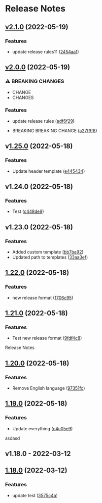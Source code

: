 # Release Notes

## [v2.1.0]() (2022-05-19)


### Features

* update release rules11 ([2454aa1](https://github.com/jobverplanke/actions-test/commit/2454aa1066dfbd87a078b9f2ade7a9a3d9096e65))

## [v2.0.0]() (2022-05-19)


### ⚠ BREAKING CHANGES

* CHANGE
* CHANGES

### Features

* update release rules ([adf6f29](https://github.com/jobverplanke/actions-test/commit/adf6f29ba501cfd5d4a0c7dacef6607a348c4240))


* BREAKING BREAKING CHANGE ([a27f9f8](https://github.com/jobverplanke/actions-test/commit/a27f9f84ff89c8dcb9080fc313a8811545017bbb))

## v[1.25.0]() (2022-05-18)


### Features

* Update header template ([e445434](https://github.com/jobverplanke/actions-test/commit/e445434c745e3bfb9d87318008784cf6fc7c0920))

## v1.24.0 (2022-05-18)

### Features

* Test ([c448de9](https://github.com/jobverplanke/actions-test/commit/c448de9d76b3762dc3f81cbd17664e1bc6d87c77))

## v1.23.0 (2022-05-18)

### Features

* Added custom template ([bb7ba92](https://github.com/jobverplanke/actions-test/commit/bb7ba92d8166a1e994f8504348ae8ab6f44bc469))
* Updated path to templates ([33aa3ef](https://github.com/jobverplanke/actions-test/commit/33aa3ef5e68a0b1e4f293aed7294da1f972b3f65))

## [1.22.0](https://github.com/jobverplanke/actions-test/compare/v1.21.0...v1.22.0) (2022-05-18)


### Features

* new release format ([1706c95](https://github.com/jobverplanke/actions-test/commit/1706c954e1b2a011e53b6c8e14b69c50ab8835be))

## [1.21.0](https://github.com/jobverplanke/actions-test/compare/v1.20.0...v1.21.0) (2022-05-18)


### Features

* Test new release format ([9fdf4c8](https://github.com/jobverplanke/actions-test/commit/9fdf4c88f0d24cfe78a06120e2ac02cebf67aa96))

Release Notes

## [1.20.0](https://github.com/jobverplanke/actions-test/compare/v1.19.0...v1.20.0) (2022-05-18)


### Features

* Remove English language ([97351fc](https://github.com/jobverplanke/actions-test/commit/97351fce0f850e78ac421054a41102faf196c71d))

## [1.19.0](https://github.com/jobverplanke/actions-test/compare/v1.18.0...v1.19.0) (2022-05-18)


### Features

* Update everything ([c4c05e9](https://github.com/jobverplanke/actions-test/commit/c4c05e9a7edccd5bbf4f6782ca98be93e4885e78))

asdasd

## v1.18.0 - 2022-03-12

## [1.18.0](https://github.com/jobverplanke/actions-test/compare/v1.17.0...v1.18.0) (2022-03-12)

### Features

- update test ([3575c4a](https://github.com/jobverplanke/actions-test/commit/3575c4a11dd286c891fc4a44b52fc0b48f8ecab5))
